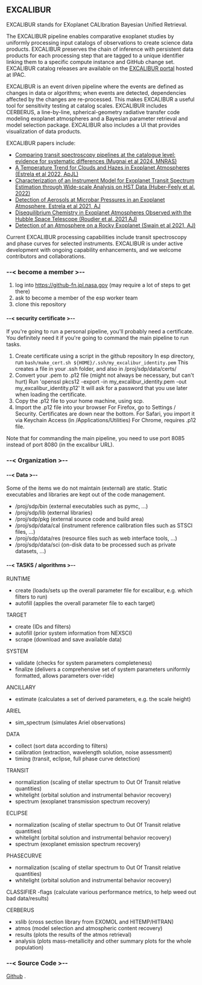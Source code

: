 ## EXCALIBUR

EXCALIBUR stands for EXoplanet CALIbration Bayesian Unified Retrieval.

The EXCALIBUR pipeline enables comparative exoplanet studies by uniformly processing input catalogs of observations to create science data products. EXCALIBUR preserves the chain of inference with persistent data products for each processing step that are tagged to a unique identifier linking them to a specific compute instance and GitHub change set. EXCALIBUR catalog releases are available on the [EXCALIBUR portal](https://excalibur.ipac.caltech.edu) hosted at IPAC. 

EXCALIBUR is an event driven pipeline where the events are defined as changes in data or algorithms; when events are detected, dependencies affected by the changes are re-processed. This makes EXCALIBUR a useful tool for sensitivity testing at catalog scales. EXCALIBUR includes CERBERUS, a line-by-line, spherical-geometry radiative transfer code modeling exoplanet atmospheres and a Bayesian parameter retrieval and model selection package. EXCALIBUR also includes a UI that provides visualization of data products. 

EXCALIBUR papers include:
- [Comparing transit spectroscopy pipelines at the catalogue level: evidence for systematic differences (Mugnai et al 2024, MNRAS)](https://ui.adsabs.harvard.edu/abs/2024MNRAS.531...35M/abstract)
- [A Temperature Trend for Clouds and Hazes in Exoplanet Atmospheres (Estrela et al 2022, ApJL)](https://ui.adsabs.harvard.edu/abs/2022ApJ...941L...5E/abstract)
- [Characterization of an Instrument Model for Exoplanet Transit Spectrum Estimation through Wide-scale Analysis on HST Data (Huber-Feely et al. 2022)](https://ui.adsabs.harvard.edu/abs/2022AJ....163...22H/abstract)
- [Detection of Aerosols at Microbar Pressures in an Exoplanet Atmosphere, Estrela et al 2021, AJ](https://ui.adsabs.harvard.edu/abs/2021AJ....162...91E/abstract)
- [Disequilibrium Chemistry in Exoplanet Atmospheres Observed with the Hubble Space Telescope (Roudier et al. 2021 AJ)](https://ui.adsabs.harvard.edu/abs/2021AJ....162...37R/abstract)
- [Detection of an Atmosphere on a Rocky Exoplanet (Swain et al 2021, AJ)](https://ui.adsabs.harvard.edu/abs/2021AJ....161..213S/abstract)

Current EXCALIBUR processing capabilities include transit spectroscopy and phase curves for selected instruments. EXCALIBUR is under active development with ongoing capability enhancements, and we welcome contributors and collaborations. 


### --< become a member >--

1. log into https://github-fn.jpl.nasa.gov (may require a lot of steps to get there)
2. ask to become a member of the esp worker team
3. clone this repository

#### --< security certificate >--

If you're going to run a personal pipeline, you'll probably need a certificate.
You definitely need it if you're going to command the main pipeline to run tasks.

1. Create certificate using a script in the github repository
  In esp directory, run `bash/make_cert.sh ${HOME}/.ssh/my_excalibur_identity.pem`
  This creates a file in your .ssh folder, and also in /proj/sdp/data/certs/
2. Convert your .pem to .p12 file (might not always be necessary, but can't hurt)
  Run 'openssl pkcs12 -export -in my_excalibur_identity.pem -out my_excalibur_identity.p12'
  It will ask for a password that you use later when loading the certificate.
3. Copy the .p12 file to your home machine, using scp.
4. Import the .p12 file into your browser
 For Firefox, go to Settings / Security. Certificates are down near the bottom.
 For Safari, you import it via Keychain Access (in /Applications/Utilities)
 For Chrome, requires .p12 file.

Note that for commanding the main pipeline, you need to use port 8085 instead of port 8080 (in the excalibur URL).

### --< Organization >--

#### --< Data >--

Some of the items we do not maintain (external) are static. Static executables and libraries are kept out of the code management.

- /proj/sdp/bin (external executables such as pymc, ...)
- /proj/sdp/lib (external libraries)
- /proj/sdp/pkg (external source code and build area)
- /proj/sdp/data/cal (instrument reference calibration files such as STSCI files, ...)
- /proj/sdp/data/res (resource files such as web interface tools, ...)
- /proj/sdp/data/sci (on-disk data to be processed such as private datasets, ...)

#### --< TASKS / algorithms >--

RUNTIME
- create (loads/sets up the overall parameter file for excalibur, e.g. which filters to run)
- autofill (applies the overall parameter file to each target)

TARGET
- create (IDs and filters)
- autofill (prior system information from NEXSCI)
- scrape (download and save available data)

SYSTEM
- validate (checks for system parameters completeness)
- finalize (delivers a comprehensive set of system parameters uniformly formatted, allows parameters over-ride)

ANCILLARY
- estimate (calculates a set of derived parameters, e.g. the scale height)

ARIEL
- sim_spectrum (simulates Ariel observations)

DATA
- collect (sort data according to filters)
- calibration (extraction, wavelength solution, noise assessment)
- timing (transit, eclipse, full phase curve detection)

TRANSIT
- normalization (scaling of stellar spectrum to Out Of Transit relative quantities)
- whitelight (orbital solution and instrumental behavior recovery)
- spectrum (exoplanet transmission spectrum recovery)

ECLIPSE
- normalization (scaling of stellar spectrum to Out Of Transit relative quantities)
- whitelight (orbital solution and instrumental behavior recovery)
- spectrum (exoplanet emission spectrum recovery)

PHASECURVE
- normalization (scaling of stellar spectrum to Out Of Transit relative quantities)
- whitelight (orbital solution and instrumental behavior recovery)

CLASSIFIER
-flags (calculate various performance metrics, to help weed out bad data/results)

CERBERUS
- xslib (cross section library from EXOMOL and HITEMP/HITRAN)
- atmos (model selection and atmospheric content recovery)
- results (plots the results of the atmos retrieval)
- analysis (plots mass-metallicity and other summary plots for the whole population)

### --< Source Code >--

[Github](https://github-fn.jpl.nasa.gov/EXCALIBUR/esp)
.
